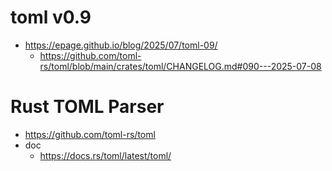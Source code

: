 # toml v0.9
- https://epage.github.io/blog/2025/07/toml-09/
  - https://github.com/toml-rs/toml/blob/main/crates/toml/CHANGELOG.md#090---2025-07-08

# Rust TOML Parser
- https://github.com/toml-rs/toml
- doc
  - https://docs.rs/toml/latest/toml/
